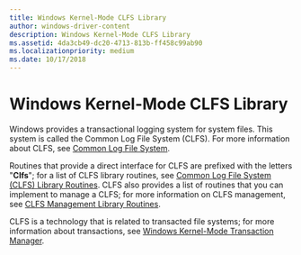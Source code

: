 ```yaml
---
title: Windows Kernel-Mode CLFS Library
author: windows-driver-content
description: Windows Kernel-Mode CLFS Library
ms.assetid: 4da3cb49-dc20-4713-813b-ff458c99ab90
ms.localizationpriority: medium
ms.date: 10/17/2018
---
```


# Windows Kernel-Mode CLFS Library


Windows provides a transactional logging system for system files. This system is called the Common Log File System (CLFS). For more information about CLFS, see [Common Log File System](using-common-log-file-system.md).

Routines that provide a direct interface for CLFS are prefixed with the letters "**Clfs**"; for a list of CLFS library routines, see [Common Log File System (CLFS) Library Routines](https://msdn.microsoft.com/library/windows/hardware/ff541804). CLFS also provides a list of routines that you can implement to manage a CLFS; for more information on CLFS management, see [CLFS Management Library Routines](https://msdn.microsoft.com/library/windows/hardware/ff541830).

CLFS is a technology that is related to transacted file systems; for more information about transactions, see [Windows Kernel-Mode Transaction Manager](windows-kernel-mode-kernel-transaction-manager.md).

 

 




